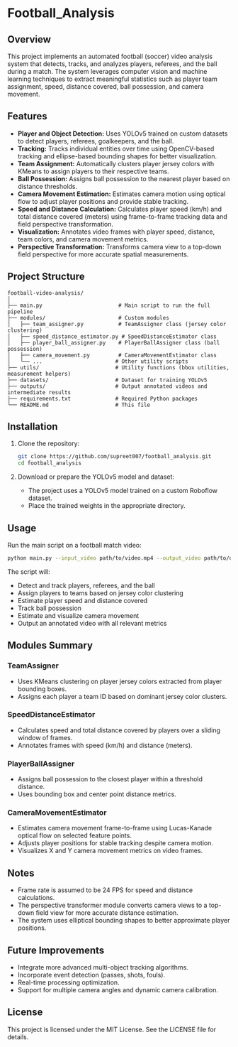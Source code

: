 # Football_Analysis

## Overview
This project implements an automated football (soccer) video analysis system that detects, tracks, and analyzes players, referees, and the ball during a match. The system leverages computer vision and machine learning techniques to extract meaningful statistics such as player team assignment, speed, distance covered, ball possession, and camera movement.

## Features
- **Player and Object Detection:** Uses YOLOv5 trained on custom datasets to detect players, referees, goalkeepers, and the ball.
- **Tracking:** Tracks individual entities over time using OpenCV-based tracking and ellipse-based bounding shapes for better visualization.
- **Team Assignment:** Automatically clusters player jersey colors with KMeans to assign players to their respective teams.
- **Ball Possession:** Assigns ball possession to the nearest player based on distance thresholds.
- **Camera Movement Estimation:** Estimates camera motion using optical flow to adjust player positions and provide stable tracking.
- **Speed and Distance Calculation:** Calculates player speed (km/h) and total distance covered (meters) using frame-to-frame tracking data and field perspective transformation.
- **Visualization:** Annotates video frames with player speed, distance, team colors, and camera movement metrics.
- **Perspective Transformation:** Transforms camera view to a top-down field perspective for more accurate spatial measurements.

## Project Structure
```
football-video-analysis/
│
├── main.py                        # Main script to run the full pipeline
├── modules/                       # Custom modules
│   ├── team_assigner.py           # TeamAssigner class (jersey color clustering)
│   ├── speed_distance_estimator.py # SpeedDistanceEstimator class
│   ├── player_ball_assigner.py    # PlayerBallAssigner class (ball possession)
│   ├── camera_movement.py         # CameraMovementEstimator class
│   └── ...                       # Other utility scripts
├── utils/                        # Utility functions (bbox utilities, measurement helpers)
├── datasets/                     # Dataset for training YOLOv5
├── outputs/                      # Output annotated videos and intermediate results
├── requirements.txt              # Required Python packages
└── README.md                     # This file
```

## Installation

1. Clone the repository:
   ```bash
   git clone https://github.com/supreet007/football_analysis.git
   cd football_analysis
   ```

2. Download or prepare the YOLOv5 model and dataset:
   - The project uses a YOLOv5 model trained on a custom Roboflow dataset.
   - Place the trained weights in the appropriate directory.

## Usage

Run the main script on a football match video:

```bash
python main.py --input_video path/to/video.mp4 --output_video path/to/output.mp4
```

The script will:
- Detect and track players, referees, and the ball
- Assign players to teams based on jersey color clustering
- Estimate player speed and distance covered
- Track ball possession
- Estimate and visualize camera movement
- Output an annotated video with all relevant metrics

## Modules Summary

### TeamAssigner
- Uses KMeans clustering on player jersey colors extracted from player bounding boxes.
- Assigns each player a team ID based on dominant jersey color clusters.

### SpeedDistanceEstimator
- Calculates speed and total distance covered by players over a sliding window of frames.
- Annotates frames with speed (km/h) and distance (meters).

### PlayerBallAssigner
- Assigns ball possession to the closest player within a threshold distance.
- Uses bounding box and center point distance metrics.

### CameraMovementEstimator
- Estimates camera movement frame-to-frame using Lucas-Kanade optical flow on selected feature points.
- Adjusts player positions for stable tracking despite camera motion.
- Visualizes X and Y camera movement metrics on video frames.

## Notes
- Frame rate is assumed to be 24 FPS for speed and distance calculations.
- The perspective transformer module converts camera views to a top-down field view for more accurate distance estimation.
- The system uses elliptical bounding shapes to better approximate player positions.

## Future Improvements
- Integrate more advanced multi-object tracking algorithms.
- Incorporate event detection (passes, shots, fouls).
- Real-time processing optimization.
- Support for multiple camera angles and dynamic camera calibration.

## License
This project is licensed under the MIT License. See the LICENSE file for details.

